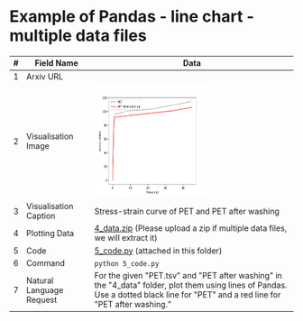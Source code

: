 # Example of Pandas - line chart - multiple data files

| # | Field Name               | Data                             |
|---|--------------------------|----------------------------------|
| 1 | Arxiv URL                |                                  |
| 2 | Visualisation Image      | <img src="./2_visualisation_image.png" width="200" height="200"> |
| 3 | Visualisation Caption    | Stress-strain curve of PET and PET after washing |
| 4 | Plotting Data            | [4_data.zip](./4_data.zip) (Please upload a zip if multiple data files, we will extract it)|
| 5 | Code                     | [5_code.py](./5_code.py) (attached in this folder)         |
| 6 | Command                  | `python 5_code.py`           |
| 7 | Natural Language Request | For the given "PET.tsv" and "PET after washing" in the "4_data" folder, plot them using lines of Pandas. Use a dotted black line for "PET" and a red line for "PET after washing." |